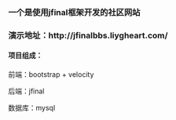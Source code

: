 <h3>一个是使用jfinal框架开发的社区网站</h3>
<h3>演示地址：http://jfinalbbs.liygheart.com/</h3>
<h4>项目组成：</h4>
<p>前端：bootstrap + velocity
<p>后端：jfinal 
<p>数据库：mysql 
